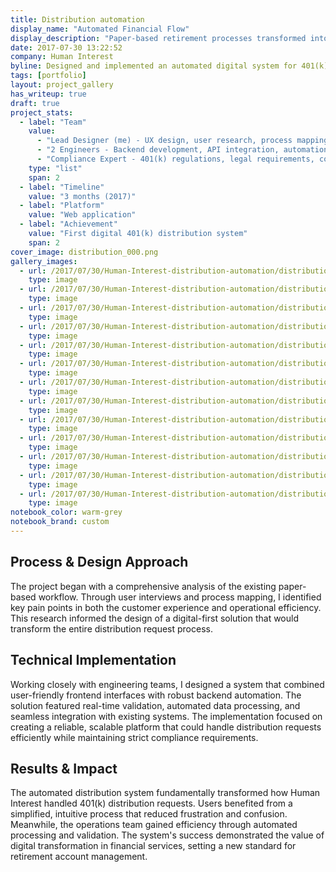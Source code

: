 ```yaml
---
title: Distribution automation
display_name: "Automated Financial Flow"
display_description: "Paper-based retirement processes transformed into instant digital actions"
date: 2017-07-30 13:22:52
company: Human Interest
byline: Designed and implemented an automated digital system for 401(k) distribution requests—transforming a paper-based process into a streamlined, user-friendly experience that reduced processing times and improved customer satisfaction
tags: [portfolio]
layout: project_gallery
has_writeup: true
draft: true
project_stats:
  - label: "Team"
    value: 
      - "Lead Designer (me) - UX design, user research, process mapping, interaction design"
      - "2 Engineers - Backend development, API integration, automation systems"
      - "Compliance Expert - 401(k) regulations, legal requirements, compliance validation"
    type: "list"
    span: 2
  - label: "Timeline"
    value: "3 months (2017)"
  - label: "Platform"
    value: "Web application"
  - label: "Achievement"
    value: "First digital 401(k) distribution system"
    span: 2
cover_image: distribution_000.png
gallery_images:
  - url: /2017/07/30/Human-Interest-distribution-automation/distribution_000.png
    type: image
  - url: /2017/07/30/Human-Interest-distribution-automation/distribution_001.png
    type: image
  - url: /2017/07/30/Human-Interest-distribution-automation/distribution_100.png
    type: image
  - url: /2017/07/30/Human-Interest-distribution-automation/distribution_101.png
    type: image
  - url: /2017/07/30/Human-Interest-distribution-automation/distribution_200.png
    type: image
  - url: /2017/07/30/Human-Interest-distribution-automation/distribution_300.png
    type: image
  - url: /2017/07/30/Human-Interest-distribution-automation/distribution_400.png
    type: image
  - url: /2017/07/30/Human-Interest-distribution-automation/distribution_500.png
    type: image
  - url: /2017/07/30/Human-Interest-distribution-automation/distribution_600.png
    type: image
  - url: /2017/07/30/Human-Interest-distribution-automation/distribution_700.png
    type: image
  - url: /2017/07/30/Human-Interest-distribution-automation/distribution_800.png
    type: image
  - url: /2017/07/30/Human-Interest-distribution-automation/distribution_900.png
    type: image
  - url: /2017/07/30/Human-Interest-distribution-automation/distribution_1000.png
    type: image
notebook_color: warm-grey
notebook_brand: custom
---
```


## Process & Design Approach

The project began with a comprehensive analysis of the existing paper-based workflow. Through user interviews and process mapping, I identified key pain points in both the customer experience and operational efficiency. This research informed the design of a digital-first solution that would transform the entire distribution request process.

## Technical Implementation

Working closely with engineering teams, I designed a system that combined user-friendly frontend interfaces with robust backend automation. The solution featured real-time validation, automated data processing, and seamless integration with existing systems. The implementation focused on creating a reliable, scalable platform that could handle distribution requests efficiently while maintaining strict compliance requirements.

## Results & Impact

The automated distribution system fundamentally transformed how Human Interest handled 401(k) distribution requests. Users benefited from a simplified, intuitive process that reduced frustration and confusion. Meanwhile, the operations team gained efficiency through automated processing and validation. The system's success demonstrated the value of digital transformation in financial services, setting a new standard for retirement account management.
